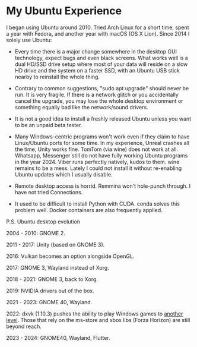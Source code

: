# My Ubuntu Experience

I began using Ubuntu around 2010. Tried Arch Linux for a short time, spent a year with Fedora, and another year with macOS (OS X Lion). Since 2014 I solely use Ubuntu:

- Every time there is a major change somewhere in the desktop GUI technology, expect bugs and even black screens. What works well is a dual HD/SSD drive setup where most of your data will reside on a slow HD drive and the system on a faster SSD, with an Ubuntu USB stick nearby to reinstall the whole thing.

- Contrary to common suggestions, "sudo apt upgrade" should never be run. It is very fragile. If there is a network glitch or you accidentally cancel the upgrade, you may lose the whole desktop environment or something equally bad like the network/sound drivers.

- It is not a good idea to install a freshly released Ubuntu unless you want to be an unpaid beta tester.

- Many Windows-centric programs won't work even if they claim to have Linux/Ubuntu ports for some time. In my experience, Unreal crashes all the time, Unity works fine. TomTom (via wine) does not work at all.
  Whatsapp, Messenger still do not have fully working Ubuntu programs in the year 2024. Viber runs perfectly natively, kudos to them. wine remains to be a mess. Lately I could not install it without re-enabling Ubuntu updates which I usually disable.

- Remote desktop access is horrid. Remmina won't hole-punch through. I have not tried Connections.

- It used to be difficult to install Python with CUDA. conda solves this problem well. Docker containers are also frequently applied.

P.S. Ubuntu desktop evolution

2004 - 2010: GNOME 2.

2011 - 2017: Unity (based on GNOME 3).

2016: Vulkan becomes an option alongside OpenGL.

2017: GNOME 3, Wayland instead of Xorg.

2018 - 2021: GNOME 3, back to Xorg.

2019: NVIDIA drivers out of the box.

2021 - 2023: GNOME 40, Wayland.

2022: dxvk (1.10.3) pushes the ability to play Windows games to [another level](https://github.com/doitsujin/dxvk/issues/3789). Those that rely on the ms-store and xbox libs (Forza Horizon) are still beyond reach.

2023 - 2024: GNOME40, Wayland, Flutter.
